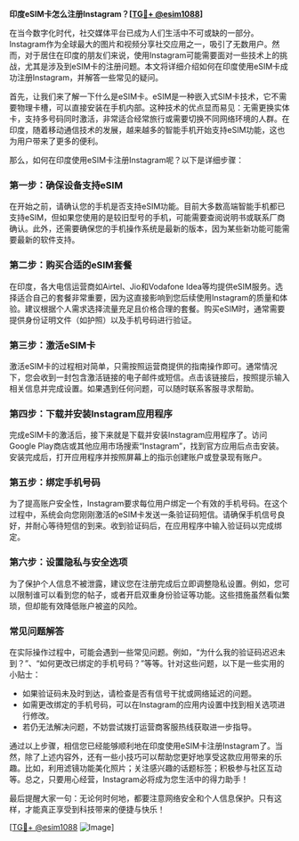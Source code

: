 **印度eSIM卡怎么注册Instagram？[[TG💪+ @esim1088](https://t.me/s/esim1088)]**

在当今数字化时代，社交媒体平台已成为人们生活中不可或缺的一部分。Instagram作为全球最大的图片和视频分享社交应用之一，吸引了无数用户。然而，对于居住在印度的朋友们来说，使用Instagram可能需要面对一些技术上的挑战，尤其是涉及到eSIM卡的注册问题。本文将详细介绍如何在印度使用eSIM卡成功注册Instagram，并解答一些常见的疑问。

首先，让我们来了解一下什么是eSIM卡。eSIM是一种嵌入式SIM卡技术，它不需要物理卡槽，可以直接安装在手机内部。这种技术的优点显而易见：无需更换实体卡，支持多号码同时激活，非常适合经常旅行或需要切换不同网络环境的人群。在印度，随着移动通信技术的发展，越来越多的智能手机开始支持eSIM功能，这也为用户带来了更多的便利。

那么，如何在印度使用eSIM卡注册Instagram呢？以下是详细步骤：

### 第一步：确保设备支持eSIM

在开始之前，请确认您的手机是否支持eSIM功能。目前大多数高端智能手机都已支持eSIM，但如果您使用的是较旧型号的手机，可能需要查阅说明书或联系厂商确认。此外，还需要确保您的手机操作系统是最新的版本，因为某些新功能可能需要最新的软件支持。

### 第二步：购买合适的eSIM套餐

在印度，各大电信运营商如Airtel、Jio和Vodafone Idea等均提供eSIM服务。选择适合自己的套餐非常重要，因为这直接影响到您后续使用Instagram的质量和体验。建议根据个人需求选择流量充足且价格合理的套餐。购买eSIM时，通常需要提供身份证明文件（如护照）以及手机号码进行验证。

### 第三步：激活eSIM卡

激活eSIM卡的过程相对简单，只需按照运营商提供的指南操作即可。通常情况下，您会收到一封包含激活链接的电子邮件或短信。点击该链接后，按照提示输入相关信息并完成设置。如果遇到任何问题，可以随时联系客服寻求帮助。

### 第四步：下载并安装Instagram应用程序

完成eSIM卡的激活后，接下来就是下载并安装Instagram应用程序了。访问Google Play商店或其他应用市场搜索“Instagram”，找到官方应用后点击安装。安装完成后，打开应用程序并按照屏幕上的指示创建账户或登录现有账户。

### 第五步：绑定手机号码

为了提高账户安全性，Instagram要求每位用户绑定一个有效的手机号码。在这个过程中，系统会向您刚刚激活的eSIM卡发送一条验证码短信。请确保手机信号良好，并耐心等待短信的到来。收到验证码后，在应用程序中输入验证码以完成绑定。

### 第六步：设置隐私与安全选项

为了保护个人信息不被泄露，建议您在注册完成后立即调整隐私设置。例如，您可以限制谁可以看到您的帖子，或者开启双重身份验证等功能。这些措施虽然看似繁琐，但却能有效降低账户被盗的风险。

### 常见问题解答

在实际操作过程中，可能会遇到一些常见问题。例如，“为什么我的验证码迟迟未到？”、“如何更改已绑定的手机号码？”等等。针对这些问题，以下是一些实用的小贴士：

- 如果验证码未及时到达，请检查是否有信号干扰或网络延迟的问题。
- 如需更改绑定的手机号码，可以在Instagram的应用内设置中找到相关选项进行修改。
- 若仍无法解决问题，不妨尝试拨打运营商客服热线获取进一步指导。

通过以上步骤，相信您已经能够顺利地在印度使用eSIM卡注册Instagram了。当然，除了上述内容外，还有一些小技巧可以帮助您更好地享受这款应用带来的乐趣。比如，利用滤镜功能美化照片；关注感兴趣的话题标签；积极参与社区互动等。总之，只要用心经营，Instagram必将成为您生活中的得力助手！

最后提醒大家一句：无论何时何地，都要注意网络安全和个人信息保护。只有这样，才能真正享受到科技带来的便捷与快乐！

[[TG💪+ @esim1088](https://t.me/s/esim1088) ![Image](https://i.postimg.cc/4NQfJmqS/Snipaste-2025-05-13-00-14-12.png)]